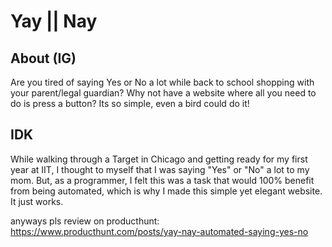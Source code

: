 # Yay || Nay

## About (IG)
Are you tired of saying Yes or No a lot while back to school shopping with your parent/legal guardian? Why not have a website where all you need to do is press a button? Its so simple, even a bird could do it!

## IDK
While walking through a Target in Chicago and getting ready for my first year at IIT, I thought to myself that I was saying "Yes" or "No" a lot to my mom. But, as a programmer, I felt this was a task that would 100% benefit from being automated, which is why I made this simple yet elegant website. It just works.

anyways pls review on producthunt: https://www.producthunt.com/posts/yay-nay-automated-saying-yes-no